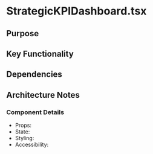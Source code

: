 # StrategicKPIDashboard.tsx

## Purpose

## Key Functionality

## Dependencies

## Architecture Notes

### Component Details
- Props: 
- State: 
- Styling: 
- Accessibility: 

